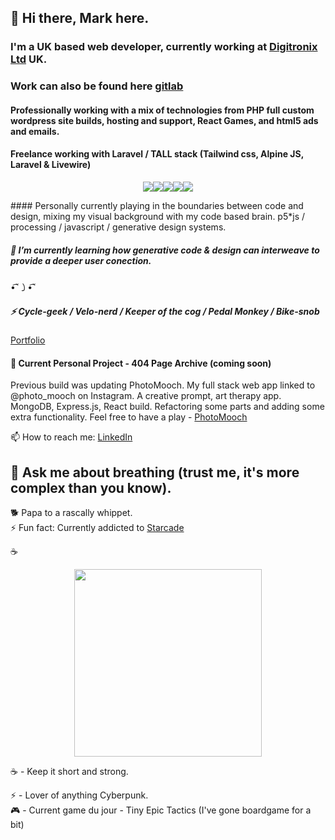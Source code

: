 
## 👋 Hi there, Mark here.
  
### I'm a UK based web developer, currently working at [Digitronix Ltd](https://www.digitronix.co.uk) UK. 
### Work can also be found here [gitlab](https://gitlab.com/mark.i)
#### Professionally working with a mix of technologies from PHP full custom wordpress site builds, hosting and support, React Games, and html5 ads and emails.
#### Freelance working with Laravel / TALL stack (Tailwind css, Alpine JS, Laravel & Livewire)
<p align="center">
<img src="https://laravel.com/img/logomark.min.svg"><img src="https://laravel.com/img/logomark.min.svg"><img src="https://laravel.com/img/logomark.min.svg"><img src="https://laravel.com/img/logomark.min.svg"><img src="https://laravel.com/img/logomark.min.svg">
</p>
#### Personally currently playing in the boundaries between code and design, mixing my visual background with my code based brain. p5*js / processing / javascript / generative design systems.

##### 🌱 I’m currently learning how generative code & design can interweave to provide a deeper user conection.
•͡˘㇁•͡˘


##### ⚡ Cycle-geek / Velo-nerd / Keeper of the cog / Pedal Monkey / Bike-snob

[Portfolio](https://m-ivkovic-dev-portfolio.onrender.com/)

#### 🔭 Current Personal Project - 404 Page Archive (coming soon)

Previous build was updating PhotoMooch. My full stack web app linked to @photo_mooch on Instagram. A creative prompt, art therapy app. MongoDB, Express.js, React build. Refactoring some parts and adding some extra functionality. 
Feel free to have a play - <a href="https://photomooch.onrender.com/">PhotoMooch</a>

📫 How to reach me: [LinkedIn](https://www.linkedin.com/in/mark-ivkovic-68822474/)

## 💬 Ask me about breathing (trust me, it's more complex than you know).

🐕 Papa to a rascally whippet. </br>
⚡ Fun fact: Currently addicted to [Starcade](https://www.youtube.com/@starcade6611)

☕️
<p align="center">
  <img src="https://source.unsplash.com/random/900×700/?coffee" height="300px">
</p>

☕️ - Keep it short and strong.</br>

⚡ - Lover of anything Cyberpunk.</br>
🎮 - Current game du jour - Tiny Epic Tactics (I've gone boardgame for a bit)


<!--
**whippet-code/whippet-code** is a ✨ _special_ ✨ repository because its `README.md` (this file) appears on your GitHub profile.

Here are some ideas to get you started:

- 🔭 I’m currently working on ...
- 🌱 I’m currently learning ...
- 👯 I’m looking to collaborate on ...
- 🤔 I’m looking for help with ...
- 💬 Ask me about ...
- 📫 How to reach me: ...
- 😄 Pronouns: ...
- ⚡ Fun fact: ...
-->

